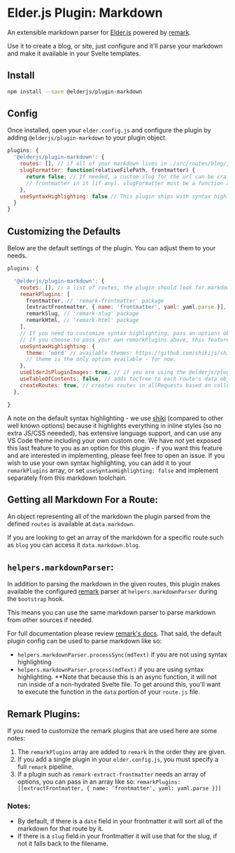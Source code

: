 # Elder.js Plugin: Markdown

An extensible markdown parser for [Elder.js](https://github.com/Elderjs/elderjs/) powered by [remark](https://github.com/remarkjs/remark).

Use it to create a blog, or site, just configure and it'll parse your markdown and make it available in your Svelte templates.

## Install

```bash
npm install --save @elderjs/plugin-markdown
```

## Config

Once installed, open your `elder.config.js` and configure the plugin by adding `@elderjs/plugin-markdown` to your plugin object.

```javascript
plugins: {
  '@elderjs/plugin-markdown': {
    routes: [], // if all of your markdown lives in ./src/routes/blog/, you'd add 'blog' to this array.
    slugFormatter: function(relativeFilePath, frontmatter) {
      return false; // If needed, a custom slug for the url can be crafted from the relative path to the file and
      // frontmatter in it (if any). slugFormatter must be a function and must return a string to be used.
    },
    useSyntaxHighlighting: false // This plugin ships with syntax highlighting ability for your convenience. Recommend setting true for technical blogs. See below for customizing options
  }
}
```

## Customizing the Defaults

Below are the default settings of the plugin. You can adjust them to your needs.

```javascript
plugins: {

  '@elderjs/plugin-markdown': {
    routes: [], // a list of routes, the plugin should look for markdown in.
    remarkPlugins: [
      frontmatter, // 'remark-frontmatter' package
      [extractFrontmatter, { name: 'frontmatter', yaml: yaml.parse }], // 'remark-extract-frontmatter' and 'yaml' packages.
      remarkSlug, // 'remark-slug' package
      remarkHtml, // 'remark-html' package
    ],
    // If you need to customize syntax highlighting, pass an options object instead of true
    // If you choose to pass your own remarkPlugins above, this feature is disabled - you can choose to copy out the code in rehype-shiki.js or roll your own syntax highlighting
    useSyntaxHighlighting: {
      theme: 'nord' // available themes: https://github.com/shikijs/shiki/blob/master/packages/themes/README.md#literal-values - try material-theme-darker
      // theme is the only option available - for now.
    },
    useElderJsPluginImages: true, // if you are using the @elderjs/plugin-images the plugin replace all markdown images with the {{picture src="" alt="" /}} shortcode.
    useTableOfContents: false, // adds tocTree to each route's data object.
    createRoutes: true, // creates routes in allRequests based on collected md files.
  },

}
```

A note on the default syntax highlighting - we use [shiki](https://shiki.matsu.io/) (compared to other well known options) because it highlights everything in inline styles (so no extra JS/CSS neeeded), has extensive language support, and can use any VS Code theme including your own custom one. We have _not_ yet exposed this last feature to you as an option for this plugin - if you want this feature and are interested in implementing, please feel free to open an issue. If you wish to use your own syntax highlighting, you can add it to your `remarkPlugins` array, or set `useSyntaxHighlighting: false` and implement separately from this markdown toolchain.

## Getting all Markdown For a Route:

An object representing all of the markdown the plugin parsed from the defined `routes` is available at `data.markdown`.

If you are looking to get an array of the markdown for a specific route such as `blog` you can access it `data.markdown.blog`.

## `helpers.markdownParser`:

In addition to parsing the markdown in the given routes, this plugin makes available the configured [remark](https://github.com/remarkjs/remark) parser at `helpers.markdownParser` during the `bootstrap` hook.

This means you can use the same markdown parser to parse markdown from other sources if needed.

For full documentation please review [remark's docs](https://github.com/remarkjs/remark). That said, the default plugin config can be used to parse markdown like so:
* `helpers.markdownParser.processSync(mdText)` if you are not using syntax highlighting
* `helpers.markdownParser.process(mdText)` if you are using syntax highlighting. **Note that because this is an async function, it will not run inside of a non-hydrated Svelte file. To get around this, you'll want to execute the function in the `data` portion of your `route.js` file.


## Remark Plugins:

If you need to customize the remark plugins that are used here are some notes:

1. The `remarkPlugins` array are added to `remark` in the order they are given.
1. If you add a single plugin in your `elder.config.js`, you must specify a full `remark` pipeline.
1. If a plugin such as `remark-extract-frontmatter` needs an array of options, you can pass in an array like so: `remarkPlugins: [[extractFrontmatter, { name: 'frontmatter', yaml: yaml.parse }]]`

### Notes:

- By default, if there is a `date` field in your frontmatter it will sort all of the markdown for that route by it.
- If there is a `slug` field in your frontmatter it will use that for the slug, if not it falls back to the filename.
